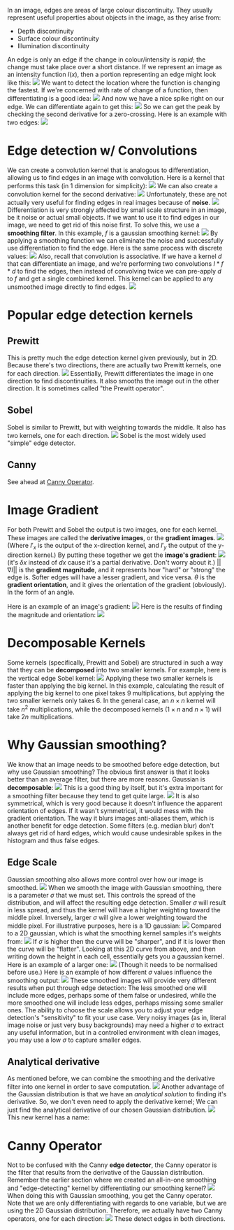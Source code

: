 In an image, edges are areas of large colour discontinuity. They usually represent useful properties about objects in the image, as they arise from:
- Depth discontinuity
- Surface colour discontinuity
- Illumination discontinuity

An edge is only an edge if the change in colour/intensity is *rapid*; the change must take place over a short distance.
If we represent an image as an intensity function $I(x)$, then a portion representing an edge might look like this:
![](Pasted%20image%2020240205152400.png)
We want to detect the location where the function is changing the fastest. If we're concerned with rate of change of a function, then differentiating is a good idea:
![](Pasted%20image%2020240205152516.png)
And now we have a nice spike right on our edge. We can differentiate again to get this:
![](Pasted%20image%2020240205152706.png)
So we can get the peak by checking the second derivative for a zero-crossing.
Here is an example with two edges:
![](Pasted%20image%2020240205152850.png)
# Edge detection w/ Convolutions
We can create a convolution kernel that is analogous to differentiation, allowing us to find edges in an image with convolution. Here is a kernel that performs this task (in 1 dimension for simplicity):
![](Pasted%20image%2020240205153108.png)
We can also create a convolution kernel for the second derivative:
![](Pasted%20image%2020240205153413.png)
Unfortunately, these are not actually very useful for finding edges in real images because of **noise**.
![](Pasted%20image%2020240205153458.png)
Differentiation is very strongly affected by small scale structure in an image, be it noise or actual small objects. If we want to use it to find edges in our image, we need to get rid of this noise first.
To solve this, we use a **smoothing filter**. In this example, $f$ is a gaussian smoothing kernel:
![](Pasted%20image%2020240205153746.png)
By applying a smoothing function we can eliminate the noise and successfully use differentiation to find the edge.
Here is the same process with discrete values:
![](Pasted%20image%2020240205154033.png)
Also, recall that convolution is associative. If we have a kernel $d$ that can differentiate an image, and we're performing two convolutions $I *f*d$ to find the edges, then instead of convolving twice we can pre-apply $d$ to $f$ and get a single combined kernel. This kernel can be applied to any unsmoothed image directly to find edges.
![](Pasted%20image%2020240205154312.png)
# Popular edge detection kernels
## Prewitt
This is pretty much the edge detection kernel given previously, but in 2D. Because there's two directions, there are actually two Prewitt kernels, one for each direction.
![](Pasted%20image%2020240205154818.png)
Essentially, Prewitt differentiates the image in one direction to find discontinuities. It also smooths the image out in the other direction.
It is sometimes called "the Prewitt operator".
## Sobel
Sobel is similar to Prewitt, but with weighting towards the middle. It also has two kernels, one for each direction.
![](Pasted%20image%2020240205155320.png)
Sobel is the most widely used "simple" edge detector.
## Canny
See ahead at [Canny Operator](#Canny%20Operator).
# Image Gradient
For both Prewitt and Sobel the output is two images, one for each kernel. These images are called the **derivative images**, or the **gradient images**. 
![](Pasted%20image%2020240205160047.png)
(Where $I'_x$ is the output of the x-direction kernel, and $I'_y$ the output of the y-direction kernel.)
By putting these together we get the **image's gradient**:
![](Pasted%20image%2020240205160410.png)
(it's $\delta x$ instead of $dx$ cause it's a partial derivative. Don't worry about it.)
$||\nabla I||$ is the **gradient magnitude**, and it represents how "hard" or "strong" the edge is. Softer edges will have a lesser gradient, and vice versa.
$\theta$ is the **gradient orientation**, and it gives the orientation of the gradient (obviously). In the form of an angle.

Here is an example of an image's gradient:
![](Pasted%20image%2020240205161122.png)
Here is the results of finding the magnitude and orientation:
![](Pasted%20image%2020240205161210.png)
# Decomposable Kernels
Some kernels (specifically, Prewitt and Sobel) are structured in such a way that they can be **decomposed** into two smaller kernels. For example, here is the vertical edge Sobel kernel:
![](Pasted%20image%2020240205161757.png)
Applying these two smaller kernels is faster than applying the big kernel. In this example, calculating the result of applying the big kernel to one pixel takes 9 multiplications, but applying the two smaller kernels only takes 6. In the general case, an $n \times n$ kernel will take $n^2$ multiplications, while the decomposed kernels ($1 \times n$ and $n \times 1$) will take $2n$ multiplications.

# Why Gaussian smoothing?
We know that an image needs to be smoothed before edge detection, but why use Gaussian smoothing? The obvious first answer is that it looks better than an average filter, but there are more reasons.
Gaussian is **decomposable**:
![](Pasted%20image%2020240205162749.png)
This is a good thing by itself, but it's extra important for a smoothing filter because they tend to get quite large.
![](Pasted%20image%2020240206124615.png)
It is also symmetrical, which is very good because it doesn't influence the apparent orientation of edges. If it wasn't symmetrical, it would mess with the gradient orientation.
The way it blurs images anti-aliases them, which is another benefit for edge detection. Some filters (e.g. median blur) don't always get rid of hard edges, which would cause undesirable spikes in the histogram and thus false edges.
## Edge Scale
Gaussian smoothing also allows more control over how our image is smoothed.
![](Pasted%20image%2020240206122948.png)
When we smooth the image with Gaussian smoothing, there is a parameter $\sigma$ that we must set. This controls the spread of the distribution, and will affect the resulting edge detection.
Smaller $\sigma$ will result in less spread, and thus the kernel will have a higher weighting toward the middle pixel. Inversely, larger $\sigma$ will give a lower weighting toward the middle pixel.
For illustrative purposes, here is a 1D gaussian:
![](Pasted%20image%2020240206123252.png)
Compared to a 2D gaussian, which is what the smoothing kernel samples it's weights from:
![](Pasted%20image%2020240206123419.png)
If $\sigma$ is higher then the curve will be "sharper", and if it is lower then the curve will be "flatter". Looking at this 2D curve from above, and then writing down the height in each cell, essentially gets you a gaussian kernel. Here is an example of a larger one:
![](Pasted%20image%2020240206123531.png)
(Though it needs to be normalised before use.)
Here is an example of how different $\sigma$ values influence the smoothing output:
![](Pasted%20image%2020240206124740.png)
These smoothed images will provide very different results when put through edge detection: The less smoothed one will include more edges, perhaps some of them false or undesired, while the more smoothed one will include less edges, perhaps missing some smaller ones.
The ability to choose the scale allows you to adjust your edge detection's "sensitivity" to fit your use case. Very noisy images (as in, literal image noise or just very busy backgrounds) may need a higher $\sigma$ to extract any useful information, but in a controlled environment with clean images, you may use a low $\sigma$ to capture smaller edges.

## Analytical derivative
As mentioned before, we can combine the smoothing and the derivative filter into one kernel in order to save computation.
![](Pasted%20image%2020240206125549.png)
Another advantage of the Gaussian distribution is that we have an *analytical solution* to finding it's derivative. So, we don't even need to apply the derivative kernel; We can just find the analytical derivative of our chosen Gaussian distribution.
![](Pasted%20image%2020240206125812.png)
This new kernel has a name:
# Canny Operator
Not to be confused with the Canny **edge detector**, the Canny operator is the filter that results from the derivative of the Gaussian distribution.
Remember the earlier section where we created an all-in-one smoothing and "edge-detecting" kernel by differentiating our smoothing kernel?
![](Pasted%20image%2020240206130459.png)
When doing this with Gaussian smoothing, you get the Canny operator.
Note that we are only differentiating with regards to one variable, but we are using the 2D Gaussian distribution. Therefore, we actually have two Canny operators, one for each direction:
![](Pasted%20image%2020240206130745.png)
These detect edges in both directions.